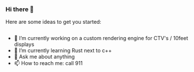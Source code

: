 ### Hi there 👋
Here are some ideas to get you started:

<img style="background-image: url('./content.svg')"/>

- 🔭 I’m currently working on a custom rendering engine for CTV's / 10feet displays
- 🌱 I’m currently learning Rust next to c++
- 💬 Ask me about anything
- 📫 How to reach me: call 911
